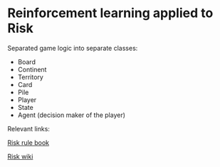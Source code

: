 # Reinforcement learning applied to Risk

Separated game logic into separate classes:

- Board
- Continent
- Territory
- Card
- Pile
- Player
- State
- Agent (decision maker of the player)

Relevant links:

[Risk rule book](https://www.hasbro.com/common/instruct/risk.pdf)

[Risk wiki](https://en.wikipedia.org/wiki/Risk_(game))